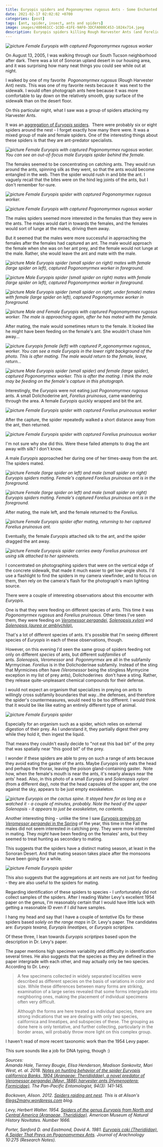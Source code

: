 ```yaml
---
title: Euryopis spiders and Pogonomyrmex rugosus Ants - Some Enchanted Evening
date: 2021-02-17 02:02:02 +0700
categories: [post]
tags: [ant, spider, insect, ants and spiders]
image: images/480461CC-1CDD-41FE-9AF0-3DCFA000C453-1024x714.jpeg
description: Euryopis spiders killing Rough Harvester Ants (and Forelius!) on a night in Tucson, Arizona
---
```


![picture](images/480461CC-1CDD-41FE-9AF0-3DCFA000C453-1024x714.jpeg)
*Female _Euryopis_ with captured _Pogonomyrmex rugosus_ worker*

On August 13, 2005, I was walking through our South Tucson neighborhood after dark. There was a lot of Sonoran upland desert in our housing area, and it was surprising how many neat things you could see while out at night.

I walked by one of my favorite  _Pogonomyrmex rugosus_ (Rough Harvester Ant) nests. This was one of my favorite nests because it  was next to the sidewalk. I would often photograph ants here because it was more comfortable to lay down on the relatively smooth, gray surface of the sidewalk than on the desert floor.

On this particular night, what I saw was a group of spiders attacking my Harvester Ants.

<!--more-->

It was an [aggregation of _Euryopis_ spiders](https://tightloop.com/blog/2021/02/15/euryopis-spiders-preying-on-veromessor-pergandei-ants/).  There were probably six or eight spiders around the nest - I forget exactly how many there were. It was a mixed group of male and female spiders. One of the interesting things about these spiders is that they are ant-predator specialists.

![picture](images/72D1E106-4186-4D7D-9B67-1E97F7C75F34-1024x788.jpeg)
*Female _Euryopis_ with captured _Pogonomyrmex rugosus_ worker. You can see an out-of-focus male _Euryopis_ spider behind the female.*

The females seemed to be concentrating on catching ants. They would run around the ants, spinning silk as they went, so that the ants would become entangled in the web. Then the spider would rush in and bite the ant. I vaguely recall that the bites were on the hind leg joints of the ants, but I don't remember for-sure.

![picture](images/78738DD3-A497-41C7-974F-7BAE3DA655EA-1024x701.jpeg)
*Female _Euryopis_ spider with captured _Pogonomyrmex rugosus_ worker.*

![picture](images/6F2040C6-2974-4545-9259-20B9C2FF580E-1024x771.jpeg)
*Female _Euryopis_ with captured _Pogonomyrmex rugosus_ worker*

The males spiders seemed more interested in the females than they were in the ants. The males would dart in towards the females, and the females would sort of lunge at the males, driving them away.

But it seemed that the males were more successful in approaching the females after the females had captured an ant. The male would approach the female when she was on her ant prey, and the female would not lunge at the male. Rather, she would leave the ant and mate with the male.

![picture](images/747072FA-EFA4-46E3-9187-9FB9C7EBCF6F-1024x732.jpeg)
*Male _Euryopis_ spider (small spider on right) mates with female (large spider on left), captured _Pogonomyrmex_ worker in foreground.*

![picture](images/8F6C9A9D-4784-48E4-A1E5-F6EACD511629-1024x748.jpeg)
*Male _Euryopis_ spider (small spider on right) mates with female (large spider on left), captured _Pogonomyrmex_ worker in foreground.*

![picture](images/B5E85141-D53D-4461-9148-578E4E63F82A-1024x775.jpeg)
*Male _Euryopis_ spider (small spider on right, under female) mates with female (large spider on left), captured _Pogonomyrmex_ worker in foreground.*

![picture](images/FEB702CC-F142-40D3-95CC-DB0AB63E5084-1024x744.jpeg)
*Male and Female _Euryopis_ with captured _Pogonomyrmex rugosus_ worker. The male is approaching again, after he has mated with the female.*

After mating, the male would sometimes return to the female. It looked like he might have been feeding on the female's ant. She wouldn't chase him away...

![picture](images/69558956-6E9D-49E6-9DF0-1233EFD7845C-1024x770.jpeg)
*_Euryopis_ female (left) with captured P_ogonomyrmex rugosus_ worker. You can see a male _Euryopis_ in the lower right background of the photo. This is after mating. The male would return to the female, leave, return...*

![picture](images/94ECF9ED-6A9E-46CB-A011-91768C591546-1024x710.jpeg)
*Male _Euryopis_ spider (small spider) and female (large spider), captured _Pogonomyrmex_ worker. This is after the mating. I _think_ the male may be feeding on the female's capture in this photograph.*

Interestingly, the _Euryopis_ were not eating just _Pogonomyrmex rugosus_ ants. A small Dolichoderine ant, _Forelius pruinosus_, came wandering through the area. A female _Euryopis_ quickly wrapped and bit the ant.

![picture](images/1F6235F6-68CB-4A20-9177-28551FB00C57-1024x798.jpeg)
*Female _Euryopis_ spider with captured _Forelius pruinousus_ worker*

After the capture, the spider repeatedly walked a short distance away from the ant, then returned.

![picture](images/696A460E-10BA-4AA3-AB60-11F89796165D-1024x735.jpeg)
*Female _Euryopis_ spider with captured _Forelius pruinousus_ worker*

I'm not sure why she did this. Were these failed attempts to drag the ant away with silk? I don't know.

A male _Euryopis_ approached her during one of her times-away from the ant. The spiders mated.

![picture](images/421584A2-3D77-4693-B636-E0912692CC3F-791x1024.jpeg)
*Female (large spider on left) and male (small spider on right) _Euryopis_ spiders mating. Female's captured _Forelius pruinosus_ ant is in the foreground.*

![picture](images/6334872D-BA4C-4C5E-AA96-EDFF87DDB34F-799x1024.jpeg)
*Female (large spider on left) and male (small spider on right) _Euryopis_ spiders mating. Female's captured _Forelius pruinosus_ ant is in the foreground.*

After mating, the male left, and the female returned to the _Forelius._

![picture](images/EEA9328A-1357-4C4E-A306-6C099F19BFBD-1024x737.jpeg)
*Female _Euryopis_ spider after mating, returning to her captured _Forelius pruinosus_ ant.*

Eventually, the female _Euryopis_ attached silk to the ant, and the spider dragged the ant away.

![picture](images/7D0A0BDA-95D2-40FA-A4E9-8410D862DF52-1024x726.jpeg)
*Female _Euryopsis_ spider carries away _Forelius pruinosus_ ant using silk attached to her spinnerets.*

I concentrated on photographing spiders that were on the vertical edge of the concrete sidewalk, that made it much easier to get low-angle shots. I'd use a flashlight to find the spiders in my camera viewfinder, and to focus on them, then rely on the camera's flash for the photograph's main lighting source.

There were a couple of interesting observations about this encounter with _Euryopis_.

One is that they were feeding on different species of ants. This time it was _Pogonomyrmex rugosus_ and _Forelius pruinosus._ Other times I've seen them, they were feeding on _[Veromessor pergandei](https://tightloop.com/blog/2021/02/15/euryopis-spiders-preying-on-veromessor-pergandei-ants/)_, [_Solenopsis xyloni_](https://tightloop.com/blog/2021/02/16/euryopis-spider-and-solenopsis-xyloni-southern-fire-ants/) and [_Solenopsis (aurea or amblychila)_.](https://tightloop.com/blog/2021/02/16/euryopis-spider-and-solenopsis-xyloni-southern-fire-ants/)

That's a lot of different species of ants. It's possible that I'm seeing different species of _Euryopis_ in each of these observations, though.

However, on this evening I'd seen the same group of spiders feeding not only on different _species_ of ants, but different _subfamilies_ of ants. _Solenopsis, Veromessor_ and  _Pogonmyrmex_ are all in the subfamily Myrmycinae. _Forelius_ is in the Dolichoderinae subfamily. Instead of the sting that Myrmicines often have _(Veromessor_ being the stingless Myrmycine exception in my list of prey ants), Dolichoderines  don't have a sting. Rather, they release quite-unpleasant chemical compounds for their defense.

I would not expect an organism that specializes in preying on ants to willingly cross subfamily boundaries that way...the defenses, and therefore the spider's countermeasures, would need to be too different. I would think that it would be like like eating an entirely different type of animal.

![picture](images/D735D161-821E-4211-8464-74DD046E9FEB-1024x658.jpeg)
*Female _Euryopis_ spider*

Especially for an organism such as a spider, which relies on external digestion of their prey. As I understand it, they partially digest their prey while they hold it, then ingest the liquid.

That means they couldn't easily decide to "not eat this bad bit" of the prey that was spatially near "this good bit" of the prey.

I wonder if these spiders are able to prey on such a range of ants because they avoid eating the gaster of the ants. Maybe _Euryopis_ only eats the head and perhaps the thorax, leaving the poison gland-containing gaster.  Note how, when the female's mouth is near the ants, it's nearly always near the ants' head. Also, in this photo of a small _Euryopis_ and _Solenopsis xyloni_ (from a different day), note that the head capsules of the upper ant, the one against the sky, appears to be just empty exoskeleton.

![picture](images/DSCN5631-1024x768.jpg)
*_Euryopis_ on the cactus spine. It stayed here for as long as a watched it - a couple of minutes, probably. Note the head of the upper _Solenopsis_ - it appears to just be exoskeleton, no contents.*

Another interesting thing - unlike the time I saw [_Euryopis_ preying on _Veromessor pergandei_ in the Spring](/blog/2021/02/15/Euryopis-Spiders-Solenopsis-xyloni-Southern-Fire-Ants-and-Solenopsis-aurea/) of the year, this time in the Fall the males did not seem interested in catching prey. They were more interested in mating. They _might_ have been feeding on the females' ants, but they seemed to treat hunting as secondary to mating.

This suggests that the spiders have a distinct mating season, at least in the Sonoran Desert. And that mating season takes place after the monsoons have been going for a while.

![picture](images/73ED51FE-3297-49CC-A9DE-2DD4AAA8384C-1024x711.jpeg)
*Female _Euryopis_ spider*

This also suggests that the aggregations at ant nests are not just for feeding - they are also useful to the spiders for mating.

Regarding identification of these spiders to species - I unfortunately did not collect samples of the spiders. After I reading Walter Levy's excellent 1954 paper on the genus, I'm reasonably certain that I would have little luck with getting a reasonable ID even if I _did_ have samples.

I hang my head and say that I have a couple of _tentative_ IDs for these spiders based _solely on the range maps_ in Dr. Levy's paper. The candidates are: _Euryopis texana, Euryopis lineatipes,_ or _Euryopis scriptipes_.

Of these three, I lean towards _Euryopis scriptipes_ based upon the description in Dr. Levy's paper.

The paper mentions high specimen variability and difficulty in identification several times. He also suggests that the species as they are defined in the paper intergrade with each other, and may actually only be two species.  According to Dr. Levy:

> A few specimens collected in widely separated localities were described as different species on the basis of variations in color and size. While these differences between many forms are striking, examination of a large series revealed that some forms intergrade into neighboring ones, making the placement of individual specimens often very difficult.
> 
> Although the forms are here treated as individual species, there are strong indications that we are dealing with only two species, californica and lineatipes, and subspecies of these. The grouping as done here is only tentative, and further collecting, particularly in the border areas, will probably throw more light on this complex group.

I haven't read of more recent taxonomic work than the 1954 Levy paper.

This sure sounds like a job for DNA typing, though :)

_Sources:  
Amanda Hale, Tierney Bougie, Elisa Henderson, Madison Sankovitz, Mari West, et. al. 2018. [Notes on hunting behavior of the spider Euryopis californica Banks, 1904 (Aranaeae: Theridiiddae), a novel predator of Veromessor pergandei (Mayr, 1886) harvester ants (Hymenoptera: Formicidae)](https://www.researchgate.net/profile/Elisa_Henderson/publication/329038164_Notes_on_hunting_behavior_of_the_spider_Euryopis_californica_Banks_1904_Araneae_Theridiidae_a_novel_predator_of_Veromessor_pergandei_Mayr_1886_harvester_ants_Hymenoptera_Formicidae/links/5cef4fce4585153c3da54c5e/Notes-on-hunting-behavior-of-the-spider-Euryopis-californica-Banks-1904-Araneae-Theridiidae-a-novel-predator-of-Veromessor-pergandei-Mayr-1886-harvester-ants-Hymenoptera-Formicidae.pdf). The Pan-Pacific Entomologist, 94(3): 141-145._

_Bockoven, Alison. 2012. [Spiders raiding ant nest](https://6legs2many.wordpress.com/2012/09/03/spiders-raiding-ant-nest/#comments). This is at Alison's [6legs2many.wordpress.com](https://6legs2many.wordpress.com) blog._

_Levy, Herbert Walter. 1954. [Spiders of the genus Euryopis from North and Central America (Aranaeae, Theridiidae)](https://digitallibrary.amnh.org/handle/2246/4912). American Museum of Natural History Novitates. Number 1666._

_Porter, Sanford D. and Eastmond, David A. 1981. [Euryopis coki (Theridiidae), A Spider That Preys on Pogonomyrmex Ants](https://www.americanarachnology.org/JoA_free/JoA_v10_n3/JoA_v10_p275.pdf). Journal of Arachnology 10:275 (Research Notes)._